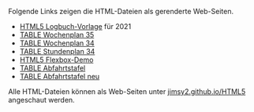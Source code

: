 Folgende Links zeigen die HTML-Dateien als gerenderte Web-Seiten.

 - [HTML5 Logbuch-Vorlage](https://jimsy2.github.io/HTML5/Logbuch-Vorlage.html) für 2021
 - [TABLE Wochenplan 35](https://jimsy2.github.io/HTML5/Wochenplan35.html)
 - [TABLE Wochenplan 34](https://jimsy2.github.io/HTML5/Wochenplan34.html)
 - [TABLE Stundenplan 34](https://jimsy2.github.io/HTML5/Stundenplan34.html)
 - [HTML5 Flexbox-Demo](https://jimsy2.github.io/HTML5/flexbox-demo.html)
 - [TABLE Abfahrtstafel](https://jimsy2.github.io/HTML5/Abfahrtstafel_Lage.html)
 - [TABLE Abfahrtstafel neu](https://jimsy2.github.io/HTML5/Abfahrt_Lage_2018.html)
 
Alle HTML-Dateien können als Web-Seiten unter [jimsy2.github.io/HTML5](https://jimsy2.github.io/HTML5/) angeschaut werden.

